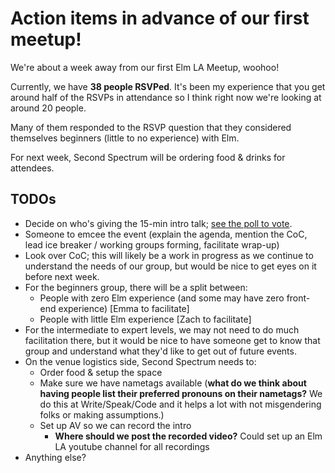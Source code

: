 # Action items in advance of our first meetup!

We're about a week away from our first Elm LA Meetup, woohoo!

Currently, we have **38 people RSVPed**.  It's been my experience that you get around half of the RSVPs in attendance so I think right now we're looking at around 20 people.

Many of them responded to the RSVP question that they considered themselves beginners (little to no experience) with Elm.

For next week, Second Spectrum will be ordering food & drinks for attendees.

## TODOs

* Decide on who's giving the 15-min intro talk; [see the poll to vote](https://elmlang.slack.com/files/U5BH6QXTJ/F81C85UBH/Poll_for_15_min_talk_for_12_5_meetup).
* Someone to emcee the event (explain the agenda, mention the CoC, lead ice breaker / working groups forming, facilitate wrap-up)
* Look over CoC; this will likely be a work in progress as we continue to understand the needs of our group, but would be nice to get eyes on it before next week.
* For the beginners group, there will be a split between:
  * People with zero Elm experience (and some may have zero front-end experience) [Emma to facilitate]
  * People with little Elm experience [Zach to facilitate]
* For the intermediate to expert levels, we may not need to do much facilitation there, but it would be nice to have someone get to know that group and understand what they'd like to get out of future events.
* On the venue logistics side, Second Spectrum needs to:
  * Order food & setup the space
  * Make sure we have nametags available (**what do we think about having people list their preferred pronouns on their nametags?** We do this at Write/Speak/Code and it helps a lot with not misgendering folks or making assumptions.)
  * Set up AV so we can record the intro
    * **Where should we post the recorded video?** Could set up an Elm LA youtube channel for all recordings
* Anything else?
